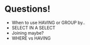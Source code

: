 # Questions!

- When to use HAVING or GROUP by..
- SELECT IN A SELECT
- Joining maybe?
- WHERE vs HAVING
